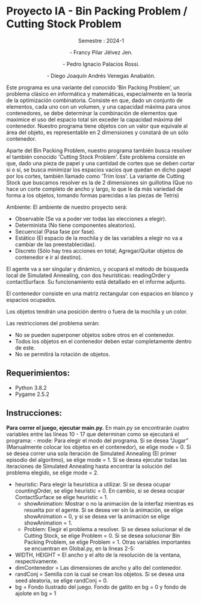 # Proyecto IA - Bin Packing Problem / Cutting Stock Problem
<p style="text-align: center;">Semestre : 2024-1 </p>

<p style="text-align: center;"> - Francy Pilar Jélvez Jen.</p>
<p style="text-align: center;"> - Pedro Ignacio Palacios Rossi.</p>
<p style="text-align: center;"> - Diego Joaquín Andrés Venegas Anabalón.</p>

Este programa es una variante del conocido ‘Bin Packing Problem’, un problema clásico en informática y matemáticas, especialmente en la teoría de la optimización combinatoria.
Consiste en que, dado un conjunto de elementos, cada uno con un volumen, y una capacidad máxima para unos contenedores, se debe determinar la combinación de elementos que maximice el uso del espacio total sin exceder la capacidad máxima del contenedor. Nuestro programa tiene objetos con un valor que equivale al área del objeto, es representable en 2 dimensiones y constará de un sólo contenedor. 

Aparte del Bin Packing Problem, nuestro programa también busca resolver el también conocido 'Cutting Stock Problem'. Este problema consiste en que, dado una pieza de papel y una cantidad de cortes que
se deben cortar si o si, se busca minimizar los espacios vacíos que quedan en dicho papel por los cortes, también llamado como 'Trim loss'. La variante de Cutting Stock que buscamos resolver es la de 2 dimensiones sin guillotina (Que no hace un corte completo de ancho y largo, lo que le da más variedad de forma a los objetos, tomando formas parecidas a las piezas de Tetris)

Ambiente: El ambiente de nuestro proyecto será:
- Observable (Se va a poder ver todas las elecciones a elegir).
- Determinista (No tiene componentes aleatorios).
- Secuencial (Pasa fase por fase).
- Estático (El espacio de la mochila y de las variables a elegir no va a cambiar de las preestablecidas).
- Discreto (Sólo hay tres acciones en total; Agregar/Quitar objetos de contenedor e ir al destino).

El agente va a ser singular y dinámico, y ocupará el método de búsqueda local de Simulated Annealing, con dos heurísticas: readingOrder y contactSurface. Su funcionamiento está detallado en el informe adjunto.

El contenedor consiste en una matriz rectangular con espacios en blanco y espacios ocupados. 

Los objetos tendrán una posición dentro o fuera de la mochila y un color. 

Las restricciones del problema serán:
 - No se pueden superponer objetos sobre otros en el contenedor. 
 - Todos los objetos en el contenedor deben estar completamente dentro de este.
 - No se permitirá la rotación de objetos. 


## Requerimientos:
- Python 3.8.2
- Pygame 2.5.2

## Instrucciones:
**Para correr el juego, ejecutar main.py.** 
En main.py se encontrarán cuatro variables entre las líneas 10 - 17 que determinan como se ejecutará el programa:
	- mode: Para elegir el modo del programa. Si se desea “Jugar” (Manualmente colocar los objetos en el contenedor), se elige mode = 0. Si se desea correr una sola iteración de Simulated Annealing (El primer episodio del algoritmo), se elige mode = 1. Si se desea ejecutar todas las iteraciones de Simulated Annealing hasta encontrar la solución del problema elegido, se elige mode = 2. 
  - heuristic: Para elegir la heurística a utilizar. Si se desea ocupar countingOrder, se elige heuristic = 0. En cambio, si se desea ocupar ContactSurface se elige heuristic = 1. 
	- showAnimation: Mostrar o no la animación de la interfaz mientras es resuelta por el agente. Si se desea ver sin la animación, se elige showAnimation = 0, y si se desea ver la animación se elige showAnimation = 1. 
	- Problem: Elegir el problema a resolver. Si se desea solucionar el de Cutting Stock, se elige Problem = 0. Si se desea solucionar Bin Packing Problem, se elige Problem = 1.
Otras variables importantes se encuentran en Global.py, en la líneas 2-5:
  - WIDTH, HEIGHT = El ancho y el alto de la resolución de la ventana, respectivamente.
  - dimContenedor = Las dimensiones de ancho y alto del contenedor.
  - randConj = Semilla con la cual se crean los objetos. Si se desea una seed aleatoria, se elige
  randConj = 0.
  - bg = Fondo ilustrado del juego. Fondo de gatito en bg = 0 y fondo de ajolote en bg = 1
